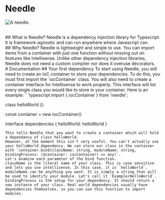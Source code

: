 # Needle
![A needle.](https://i.imgur.com/FwUP9wj.jpeg)

<br>
## What is Needle?
Needle is a dependency injection library for Typescript. It is framework-agnostic and can run anywhere where Javascript can.
<br>
## Why Needle?
Needle is lightweight and simple to use. You can import items from a container with just one function without missing out on features like Intellisense. Unlike other dependency injection libraries, Needle does not need a custom compiler nor does it overuse decorators.
<br>
# Documentation
## Your first dependency
To start using Needle, you will need to create an IoC container to store your dependencies. To do this, you must first import the `iocContainer` class.
You will also need to create a container interface for Intellisense to work properly.
This interface will list every single class you would like to store in your container. Here is an example:
```typescript 
import { iocContainer } from 'needle';

class helloWorld {}

const container = new iocContainer<dependencies>()

interface dependencies {
    helloWorld: helloWorld
}
```
This tells Needle that you want to create a container which will hold a dependancy of class helloWorld.
However, at the moment this isn't very useful. You can't actually use your helloWorld dependency. We can store our class in the container with `container.bind(className: string, moduleName: string, bindingProcess: ($container: iocContainer) => any)`.
Let's examine each parameter of the bind function.
className is the literal name of your class. This is case sensitive and lets you use intellisense. In this case, it is `helloWorld`. 
moduleName can be anything you want. It is simply a string that will be used to identify your module. Let's call it `Example/HelloWorld`.
bindingProcess is the setup for your dependency. It should return a new instance of your class. Real world dependencies usually have dependencies themselves, so you can use this function to import modules. 